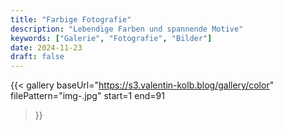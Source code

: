 ```yaml
---
title: "Farbige Fotografie"
description: "Lebendige Farben und spannende Motive"
keywords: ["Galerie", "Fotografie", "Bilder"]
date: 2024-11-23
draft: false
---
```


{{< gallery
baseUrl="https://s3.valentin-kolb.blog/gallery/color"
filePattern="img-<num>.jpg"
start=1
end=91
>}}
